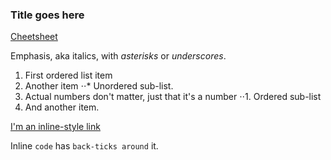 ### Title goes here

[Cheetsheet](https://github.com/adam-p/markdown-here/wiki/Markdown-Cheatsheet)

Emphasis, aka italics, with *asterisks* or _underscores_.

1. First ordered list item
2. Another item
⋅⋅* Unordered sub-list. 
1. Actual numbers don't matter, just that it's a number
⋅⋅1. Ordered sub-list
4. And another item.

[I'm an inline-style link](https://www.google.com)

Inline `code` has `back-ticks around` it.


